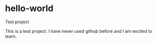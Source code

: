 # hello-world
Test project

This is a test project.  I have never used github before and I am excited to learn.
